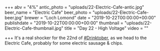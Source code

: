 +++
abv = "4%"
antic_photo = "uploads/22-Electric-Cafe-antic.jpg"
beer_name = "Electric Cafe"
beer_photo = "uploads/22-Electric-Cafe-beer.jpg"
brewer = "Loch Lomond"
date = "2019-10-22T00:00:00+00:00"
publishdate = "2019-10-22T00:00:00+00:00"
thumbnail = "uploads/22-Electric-Cafe-thumbnail.jpg"
title = "Day 22 - High Voltage"
video = ""

+++
It's a real shocker for the 22nd of [#Drinktober](https://www.facebook.com/hashtag/drinktober?source=feed_text&epa=HASHTAG), as we head to the Electric Cafe, probably for some electric sausage & chips.